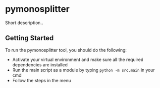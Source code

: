 # pymonosplitter

Short description..

## Getting Started

To run the pymonosplitter tool, you should do the following:

- Activate your virtual environment and make sure all the required dependencies are installed
- Run the main script as a module by typing `python -m src.main` in your cmd
- Follow the steps in the menu

